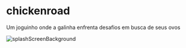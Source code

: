 # chickenroad
Um joguinho onde a galinha enfrenta desafios em busca de seus ovos


![splashScreenBackground](https://user-images.githubusercontent.com/80288/232657873-2196e383-fcd0-4b11-97d6-06f81f9b86d9.jpg)
